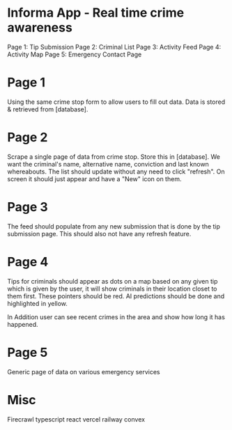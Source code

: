 # Informa App - Real time crime awareness
Page 1: Tip Submission
Page 2: Criminal List
Page 3: Activity Feed 
Page 4: Activity Map
Page 5: Emergency Contact Page

# Page 1
Using the same crime stop form to allow users to fill out data. Data is stored & retrieved from [database]. 

# Page 2
Scrape a single page of data from crime stop. Store this in [database]. We want the criminal's name, alternative name, conviction and last known whereabouts. The list should update without any need to click "refresh". On screen it should just appear and have a "New" icon on them.


# Page 3
The feed should populate from any new submission that is done by the tip submission page. This should also not have any refresh feature. 


# Page 4 
Tips for criminals should appear as dots on a map based on any given tip which is given by the user, it will show criminals in their location closet to them first. These pointers should be red. AI predictions should be done and highlighted in yellow.

In Addition user can see recent crimes in the area and show how long it has happened. 


# Page 5
Generic page of data on various emergency services

# Misc
Firecrawl
typescript
react
vercel
railway
convex



